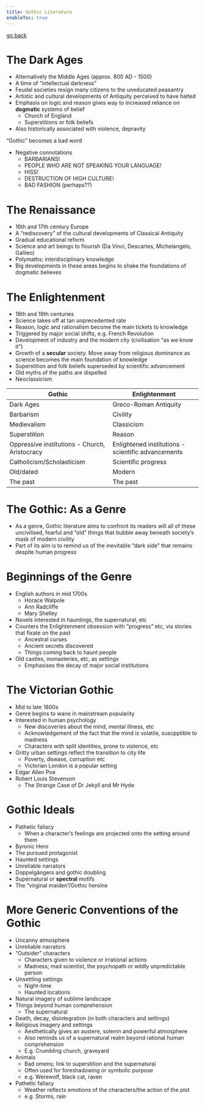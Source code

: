 ```yaml
---
title: Gothic Literature
enableToc: true
---
```


[go back](Literature/Literature.md)

# The Dark Ages

-   Alternatively the Middle Ages (approx. 800 AD - 1500)
-   A time of “intellectual darkness”
-   Feudal societies resign many citizens to the uneducated peasantry
-   Artistic and cultural developments of Antiquity perceived to have halted
-   Emphasis on logic and reason gives way to increased reliance on ****************dogmatic**************** systems of belief
    -   Church of England
    -   Superstitions or folk beliefs
-   Also historically associated with violence, depravity

“Gothic” becomes a bad word

-   Negative connotations
    -   BARBARIANS!
    -   PEOPLE WHO ARE NOT SPEAKING YOUR LANGUAGE!
    -   HISS!
    -   DESTRUCTION OF HIGH CULTURE!
    -   BAD FASHION (perhaps??)

# The Renaissance

-   16th and 17th century Europe
-   A “rediscovery” of the cultural developments of Classical Antiquity
-   Gradual educational reform
-   Science and art beings to flourish (Da Vinci, Descartes, Michelangelo, Galileo)
-   Polymaths: interdisciplinary knowledge
-   Big developments in these areas begins to shake the foundations of dogmatic believes

# The Enlightenment

-   18th and 19th centuries
-   Science takes off at tan unprecedented rate
-   Reason, logic and rationalism become the main tickets to knowledge
-   Triggered by major social shifts, e.g. French Revolution
-   Development of industry and the modern city (civilisation “as we know it”)
-   Growth of a ******secular****** society. Move away from religious dominance as science becomes the main foundation of knowledge
-   Superstition and folk beliefs superseded by scientific advancement
-   Old myths of the paths are dispelled
-   Neoclassicism


| Gothic                                        | Enlightenment                                      |
| --------------------------------------------- | -------------------------------------------------- |
| Dark Ages                                     | Greco-Roman Antiquity                              |
| Barbarism                                     | Civility                                           |
| Medievalism                                   | Classicism                                         |
| Superstition                                  | Reason                                             |
| Oppressive institutions - Church, Aristocracy | Enlightened institutions - scientific advancements |
| Catholicism/Scholasticism                     | Scientific progress                                |
| Old/dated                                     | Modern                                             |
| The past                                      | The past                                                   |


# The Gothic: As a Genre

-   As a genre, Gothic literature aims to confront its readers will all of these uncivilised, fearful and “old” things that bubble away beneath society’s mask of modern civility
-   Part of its aim is to remind us of the inevitable “dark side” that remains despite human progress

# Beginnings of the Genre

-   English authors in mid 1700s
    -   Horace Walpole
    -   Ann Radcliffe
    -   Mary Shelley
-   Novels interested in hauntings, the supernatural, etc
-   Counters the Enlightenment obsession with “progress” etc, via stories that fixate on the past
    -   Ancestral curses
    -   Ancient secrets discovered
    -   Things coming back to haunt people
-   Old castles, monasteries, etc, as settings
    -   Emphasises the decay of major social institutions

# The Victorian Gothic

-   Mid to late 1800s
-   Genre begins to wane in mainstream popularity
-   Interested in human psychology
    -   New discoveries about the mind, mental illness, etc
    -   Acknowledgement of the fact that the mind is volatile, suscpptible to madness
    -   Characters with split identities, prone to violence, etc
-   Gritty urban settings reflect the transition to city life
    -   Poverty, disease, corruption etc
    -   Victorian London is a popular setting
-   Edgar Allen Poe
-   Robert Louis Stevenson
    -   The Strange Case of Dr Jekyll and Mr Hyde

# Gothic Ideals

-   Pathetic fallacy
    -   When a character’s feelings are projected onto the setting around them
-   Byronic Hero
-   The pursued protagonist
-   Haunted settings
-   Unreliable narrators
-   Doppelgängers and gothic doubling
-   Supernatural or **********spectral********** motifs
-   The “virginal maiden”/Gothic heroine

# More Generic Conventions of the Gothic

-   Uncanny atmosphere
-   Unreliable narrators
-   “Outsider” characters
    -   Characters given to violence or irrational actions
    -   Madness; mad scientist, the psychopath or wildly unpredictable person
-   Unsettling settings
    -   Night-time
    -   Haunted locations
-   Natural imagery of sublime landscape
-   Things beyond human comprehension
    -   The supernatural
-   Death, decay, disintegration (in both characters and settings)
-   Religious imagery and settings
    -   Aesthetically gives an austere, solemn and powerful atmosphere
    -   Also reminds us of a supernatural realm beyond rational human comprehension
    -   E.g. Crumbling church, graveyard
-   Animals
    -   Bad omens; link to superstition and the supernatural
    -   Often used for foreshadowing or symbolic purpose
    -   e.g. Werewolf, black cat, raven
-   Pathetic fallacy
    -   Weather reflects emotions of the characters/the action of the plot
    -   e.g. Storms, rain